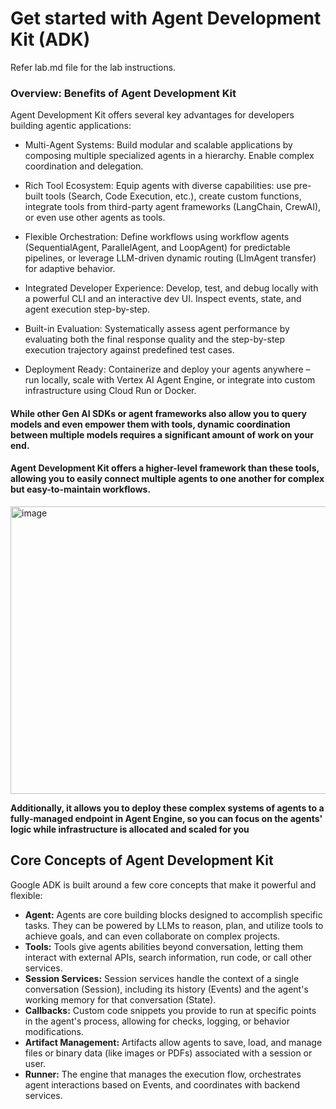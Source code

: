 # Get started with Agent Development Kit (ADK)

Refer lab.md file for the lab instructions.

### Overview: Benefits of Agent Development Kit

Agent Development Kit offers several key advantages for developers building agentic applications:

* Multi-Agent Systems: Build modular and scalable applications by composing multiple specialized agents in a hierarchy. Enable complex coordination and delegation.

* Rich Tool Ecosystem: Equip agents with diverse capabilities: use pre-built tools (Search, Code Execution, etc.), create custom functions, integrate tools from third-party agent frameworks (LangChain, CrewAI), or even use other agents as tools.

* Flexible Orchestration: Define workflows using workflow agents (SequentialAgent, ParallelAgent, and LoopAgent) for predictable pipelines, or leverage LLM-driven dynamic routing (LlmAgent transfer) for adaptive behavior.

* Integrated Developer Experience: Develop, test, and debug locally with a powerful CLI and an interactive dev UI. Inspect events, state, and agent execution step-by-step.

* Built-in Evaluation: Systematically assess agent performance by evaluating both the final response quality and the step-by-step execution trajectory against predefined test cases.

* Deployment Ready: Containerize and deploy your agents anywhere – run locally, scale with Vertex AI Agent Engine, or integrate into custom infrastructure using Cloud Run or Docker.


#### While other Gen AI SDKs or agent frameworks also allow you to query models and even empower them with tools, dynamic coordination between multiple models requires a significant amount of work on your end.

#### Agent Development Kit offers a higher-level framework than these tools, allowing you to easily connect multiple agents to one another for complex but easy-to-maintain workflows.

<img width="988" height="460" alt="image" src="https://github.com/user-attachments/assets/a39f22ea-3bec-4418-8e9f-2d58847332bf" />

__Additionally, it allows you to deploy these complex systems of agents to a fully-managed endpoint in Agent Engine, so you can focus on the agents' logic while infrastructure is allocated and scaled for you__


## Core Concepts of Agent Development Kit

Google ADK is built around a few core concepts that make it powerful and flexible:

* **Agent:** Agents are core building blocks designed to accomplish specific tasks. They can be powered by LLMs to reason, plan, and utilize tools to achieve goals, and can even collaborate on complex projects.
* **Tools:** Tools give agents abilities beyond conversation, letting them interact with external APIs, search information, run code, or call other services.
* **Session Services:** Session services handle the context of a single conversation (Session), including its history (Events) and the agent's working memory for that conversation (State).
* **Callbacks:** Custom code snippets you provide to run at specific points in the agent's process, allowing for checks, logging, or behavior modifications.
* **Artifact Management:** Artifacts allow agents to save, load, and manage files or binary data (like images or PDFs) associated with a session or user.
* **Runner:** The engine that manages the execution flow, orchestrates agent interactions based on Events, and coordinates with backend services.
